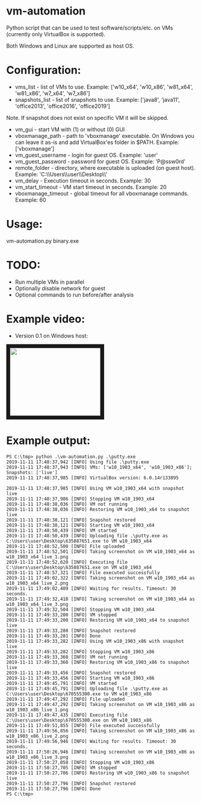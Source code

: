 # vm-automation
Python script that can be used to test software/scripts/etc. on VMs (currently only VirtualBox is supported).

Both Windows and Linux are supported as host OS.

# Configuration:
* vms_list - list of VMs to use. Example: ['w10_x64', 'w10_x86', 'w81_x64', 'w81_x86', 'w7_x64', 'w7_x86']
* snapshots_list - list of snapshots to use. Example: ['java8', 'java11', 'office2013', 'office2016', 'office2019']

Note. If snapshot does not exist on specific VM it will be skipped.

* vm_gui - start VM with (1) or without (0) GUI
* vboxmanage_path - path to 'vboxmanage' executable. On Windows you can leave it as-is and add VirtualBox'es folder in $PATH. Example: ['vboxmanage']
* vm_guest_username - login for guest OS. Example: 'user'
* vm_guest_password - password for guest OS. Example: 'P@ssw0rd'
* remote_folder - directory, where executable is uploaded (on guest host). Example: 'C:\\\\Users\\\\user\\\\Desktop\\\\'
* vm_delay - Execution timeout in seconds. Example: 30
* vm_start_timeout - VM start timeout in seconds. Example: 20
* vboxmanage_timeout - global timeout for all vboxmanage commands. Example: 60

# Usage:
vm-automation.py binary.exe

# TODO:
* Run multiple VMs in parallel
* Optionally disable network for guest
* Optional commands to run before/after analysis

# Example video:
* Version 0.1 on Windows host:

<a href="http://www.youtube.com/watch?feature=player_embedded&v=IMrZaJPqVlA" target="_blank"><img src="http://img.youtube.com/vi/IMrZaJPqVlA/0.jpg" width="240" height="180" border="10" /></a>

# Example output:
```
PS C:\tmp> python .\vm-automation.py .\putty.exe
2019-11-11 17:48:37,942 [INFO] Using file .\putty.exe
2019-11-11 17:48:37,943 [INFO] VMs: ['w10_1903_x64', 'w10_1903_x86']; Snapshots: ['live']
2019-11-11 17:48:37,985 [INFO] VirtualBox version: 6.0.14r133895

2019-11-11 17:48:37,985 [INFO] Using VM w10_1903_x64 with snapshot live
2019-11-11 17:48:37,986 [INFO] Stopping VM w10_1903_x64
2019-11-11 17:48:38,036 [INFO] VM not running
2019-11-11 17:48:38,036 [INFO] Restoring VM w10_1903_x64 to snapshot live
2019-11-11 17:48:38,121 [INFO] Snapshot restored
2019-11-11 17:48:38,121 [INFO] Starting VM w10_1903_x64
2019-11-11 17:48:50,439 [INFO] VM started
2019-11-11 17:48:50,439 [INFO] Uploading file .\putty.exe as C:\Users\user\Desktop\635887651.exe to VM w10_1903_x64
2019-11-11 17:48:52,500 [INFO] File uploaded
2019-11-11 17:48:52,501 [INFO] Taking screenshot on VM w10_1903_x64 as w10_1903_x64_live_1.png
2019-11-11 17:48:52,620 [INFO] Executing file C:\Users\user\Desktop\635887651.exe on VM w10_1903_x64
2019-11-11 17:48:57,321 [INFO] File executed successfully
2019-11-11 17:49:02,322 [INFO] Taking screenshot on VM w10_1903_x64 as w10_1903_x64_live_2.png
2019-11-11 17:49:02,409 [INFO] Waiting for results. Timeout: 30 seconds.
2019-11-11 17:49:32,410 [INFO] Taking screenshot on VM w10_1903_x64 as w10_1903_x64_live_3.png
2019-11-11 17:49:32,504 [INFO] Stopping VM w10_1903_x64
2019-11-11 17:49:33,200 [INFO] VM stopped
2019-11-11 17:49:33,200 [INFO] Restoring VM w10_1903_x64 to snapshot live
2019-11-11 17:49:33,280 [INFO] Snapshot restored
2019-11-11 17:49:33,281 [INFO] Done
2019-11-11 17:49:33,282 [INFO] Using VM w10_1903_x86 with snapshot live
2019-11-11 17:49:33,282 [INFO] Stopping VM w10_1903_x86
2019-11-11 17:49:33,360 [INFO] VM not running
2019-11-11 17:49:33,360 [INFO] Restoring VM w10_1903_x86 to snapshot live
2019-11-11 17:49:33,456 [INFO] Snapshot restored
2019-11-11 17:49:33,456 [INFO] Starting VM w10_1903_x86
2019-11-11 17:49:45,791 [INFO] VM started
2019-11-11 17:49:45,791 [INFO] Uploading file .\putty.exe as C:\Users\user\Desktop\670555300.exe to VM w10_1903_x86
2019-11-11 17:49:47,292 [INFO] File uploaded
2019-11-11 17:49:47,292 [INFO] Taking screenshot on VM w10_1903_x86 as w10_1903_x86_live_1.png
2019-11-11 17:49:47,435 [INFO] Executing file C:\Users\user\Desktop\670555300.exe on VM w10_1903_x86
2019-11-11 17:49:51,855 [INFO] File executed successfully
2019-11-11 17:49:56,856 [INFO] Taking screenshot on VM w10_1903_x86 as w10_1903_x86_live_2.png
2019-11-11 17:49:56,946 [INFO] Waiting for results. Timeout: 30 seconds.
2019-11-11 17:50:26,946 [INFO] Taking screenshot on VM w10_1903_x86 as w10_1903_x86_live_3.png
2019-11-11 17:50:27,058 [INFO] Stopping VM w10_1903_x86
2019-11-11 17:50:27,705 [INFO] VM stopped
2019-11-11 17:50:27,706 [INFO] Restoring VM w10_1903_x86 to snapshot live
2019-11-11 17:50:27,796 [INFO] Snapshot restored
2019-11-11 17:50:27,796 [INFO] Done
PS C:\tmp>
```

